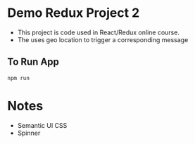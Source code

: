 # Demo Redux Project 2
- This project is code used in React/Redux online course.
- The uses geo location to trigger a corresponding message

## To Run App
`npm run`

# Notes
- Semantic UI CSS
- Spinner
